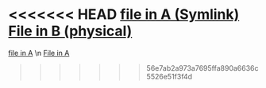 <<<<<<< HEAD
[file in A (Symlink)](folderA/file.md) 
[File in B (physical)](folderB/file.md)
=======
[file in A](folderB/file.md) \n [File in A](folderA/file.md)
>>>>>>> 56e7ab2a973a7695ffa890a6636c5526e51f3f4d
